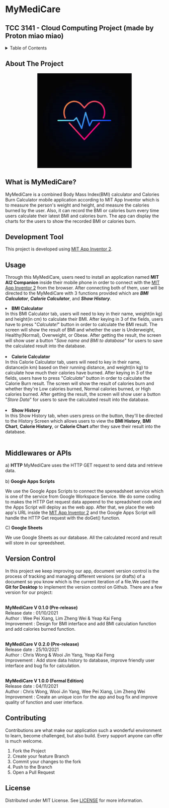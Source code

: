 # MyMediCare

## TCC 3141 - Cloud Computing Project (made by Proton miao miao)

<details>
  <summary>Table of Contents</summary>
  <ol>
    <li><a href="#about-the-project">About The Project</a></li>
    <li><a href="#development-tool">Development Tool</a></li>
    <li><a href="#usage">Usage</a></li>
    <li><a href="#version-control">Version Control</a></li>
    <li><a href="#middlewares-or-apis">Middlewares or APIs</a></li>
    <li><a href="#contributing">Contributing</a></li>
    <li><a href="#license">License</a></li>
  </ol>
</details>

## About The Project

<p align="center">
  <img src="images/logo.jpg" width="300px" height="300px">
</p>

## What is MyMediCare?

MyMediCare is a combined Body Mass Index(BMI) calculator and Calories Burn Calculator mobile application according to MIT App Inventor which is to measure the person's weight and height, and measure the calories burned by the user. Also, it can record the BMI or calories burn every time users calculate their latest BMI and calories burn. The app can display the charts for the users to show the recorded BMI or calories burn.

## Development Tool

This project is developed using [MIT App Inventor 2](http://ai2.appinventor.mit.edu/).

## Usage

Through this MyMediCare, users need to install an application named <b>MIT AI2 Companion</b> inside their mobile phone in order to connect with the [MIT App Inventor 2](http://ai2.appinventor.mit.edu/) from the browser. After connecting both of them, user will be directed to the MyMediCare with 3 functions provided which are <b><i>BMI Calculator</i></b>, <b><i>Calorie Calculator</i></b>, and <b><i>Show History</i></b>.

<li><b>BMI Calculator</b></li>
In this BMI Calculator tab, users will need to key in their name, weight(in kg) and height(in cm) to calculate their BMI. After keying in 3 of the fields, users have to press "<i>Calculate!</i>" button in order to calculate the BMI result. The screen will show the result of BMI and whether the user is Underweight, Healthy(Normal), Overweight, or Obese. After getting the result, the screen will show user a button "<i>Save name and BMI to database</i>" for users to save the calculated result into the database.
<br />
<br />
<li><b>Calorie Calculator</b></li>
In this Calorie Calculator tab, users will need to key in their name, distance(in km) based on their running distance, and weight(in kg) to calculate how much their calories have burned. After keying in 3 of the fields, users have to press "<i>Calculate</i>" button in order to calculate the Calorie Burn result. The screen will show the result of calories burn and whether they're Low calories burned, Normal calories burned, or High calories burned. After getting the result, the screen will show user a button "<i>Store Data</i>" for users to save the calculated result into the database.
<br />
<br />

<li><b>Show History</b></li>
In this Show History tab, when users press on the button, they'll be directed to the History Screen which allows users to view the <b>BMI History</b>, <b>BMI Chart</b>, <b>Calorie History</b>, or <b>Calorie Chart</b> after they save their result into the database.
<br />
<br />

## Middlewares or APIs

a) <b>HTTP</b>
MyMediCare uses the HTTP GET request to send data and retrieve data.
<br />
<br />
b) <b>Google Apps Scripts</b>

We use the Google Apps Scripts to connect the spereadsheet service which is one of the service from Google Workspace Service. We do some coding to makes the HTTP Get request data appeend to the spreadsheet code and the Apps Script will deploy as the web app. After that, we place the web app's URL inside the [MIT App Inventor 2](http://ai2.appinventor.mit.edu/) and the Google Apps Script will handle the HTTP Get request with the doGet() function.

C) <b>Google Sheets</b>

We use Google Sheets as our database. All the calculated record and result will store in our spreedsheet.

## Version Control

In this project we keep improving our app, document version control is the process of tracking and managing different versions (or drafts) of a document so you know which is the current iteration of a file.We used the <b>Git for Desktop</b> to implement the version control on Github. There are a few version for our project:

<br> <b>MyMediCare V 0.1.0 (Pre-release) </b>
<br> Release date : 01/10/2021
<br> Author : Wee Pei Xiang, Lim Zheng Wei & Yeap Kai Feng
<br> Improvement : Design for BMI interface and add BMI calculation function and add calories burned function.

<br> <b>MyMediCare V 0.2.0 (Pre-release) </b>
<br> Release date : 25/10/2021
<br> Author : Chris Wong & Wooi Jin Yang, Yeap Kai Feng
<br> Improvement : Add store data history to database, improve friendly user interface and bug fix for calculation.

<br> <b>MyMediCare V 1.0.0 (Formal Edition) </b>
<br> Release date : 04/11/2021
<br> Author : Chris Wong, Wooi Jin Yang, Wee Pei Xiang, Lim Zheng Wei
<br> Improvement : Create an unique icon for the app and bug fix and improve quality of function and user interface.

## Contributing

Contributions are what make our application such a wonderful environment to learn, become challenged, but also build. Every support anyone can offer is much welcome.

1. Fork the Project
2. Create your feature Branch
3. Commit your changes to the fork
4. Push to the Branch
5. Open a Pull Request

## License

Distributed under MIT License. See [LICENSE](https://github.com/chriswongez/MyMediCare/blob/main/LICENSE) for more information.
